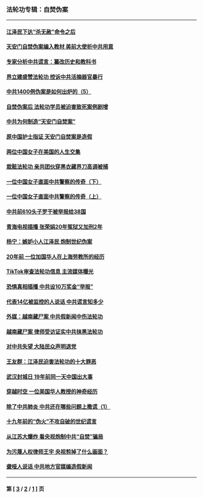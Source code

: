 ### 法轮功专辑：自焚伪案
---
#### [江泽民下达“杀无赦”命令之后](../../pages/nf5562/n13878084.md?10190430) 
#### [天安门自焚伪案编入教材 美前大使析中共用意](../../pages/nf5562/n13791932.md?10190430) 
#### [专家分析中共谎言：纂改历史和教科书](../../pages/nf5562/n13781542.md?10190430) 
#### [界立建盛赞法轮功 控诉中共活摘器官暴行](../../pages/nf5562/n13781971.md?10190430) 
#### [中共1400例伪案是如何出炉的（5）](../../pages/nf5562/n13226831.md?10190430) 
#### [自焚伪案后 法轮功学员被迫害致死案例剧增](../../pages/nf5562/n13190600.md?10190430) 
#### [中共为何制造“天安门自焚案”](../../pages/nf5562/n13183270.md?10190430) 
#### [原中国护士指证 天安门自焚案是造假](../../pages/nf5562/n13172289.md?10190430) 
#### [两位中国女子在美国的人生交集](../../pages/nf5562/n13156138.md?10190430) 
#### [栽赃法轮功 亲共团伙穿黑衣藏界刀高调被捕](../../pages/nf5562/n13073780.md?10190430) 
#### [一位中国女子直面中共警察的传奇（下）](../../pages/nf5562/n12989706.md?10190430) 
#### [一位中国女子直面中共警察的传奇（上）](../../pages/nf5562/n12985072.md?10190430) 
#### [中共前610头子罗干被举报给38国](../../pages/nf5562/n12975419.md?10190430) 
#### [青海电视插播 张荣娟20年冤狱又加刑2年](../../pages/nf5562/n12738166.md?10190430) 
#### [杨宁：嫉妒小人江泽民 炮制世纪伪案](../../pages/nf5562/n12724108.md?10190430) 
#### [20年前 一位加国华人在上海劳教所的经历](../../pages/nf5562/n12707932.md?10190430) 
#### [TikTok审查法轮功信息 主流媒体曝光](../../pages/nf5562/n12362336.md?10190430) 
#### [恐惧真相插播 中共设10万奖金“举报”](../../pages/nf5562/n12306396.md?10190430) 
#### [代表14亿被监控的人说话 中共谎言知多少](../../pages/nf5562/n12297484.md?10190430) 
#### [外媒：越南藏尸案 中共假新闻中伤法轮功](../../pages/nf5562/n12264411.md?10190430) 
#### [越南藏尸案 律师受访证实中共抹黑法轮功](../../pages/nf5562/n12261878.md?10190430) 
#### [对中共失望 大陆民众声明退党](../../pages/nf5562/n12187315.md?10190430) 
#### [王友群：江泽民迫害法轮功的十大罪恶](../../pages/nf5562/n12169074.md?10190430) 
#### [武汉封城日 19年前同一天中国出大事](../../pages/nf5562/n12150901.md?10190430) 
#### [穿越时空  一位美国华人教授的神奇经历](../../pages/nf5562/n12097460.md?10190430) 
#### [除了中共肺炎 中共还在哪些问题上撒谎（1）](../../pages/nf5562/n11955770.md?10190430) 
#### [十九年前的“伪火”不攻自破的世纪谎言](../../pages/nf5562/n11813238.md?10190430) 
#### [从江苏大爆炸 看央视炮制中共“自焚”骗局](../../pages/nf5562/n11140275.md?10190430) 
#### [为污蔑人权律师王宇 央视剪掉了什么画面？](../../pages/nf5562/n11130142.md?10190430) 
#### [聋哑人说话 中共地方官媒编造假新闻](../../pages/nf5562/n11006067.md?10190430) 

---
#### 第 [ [3](./3.md?10190430) / [2](./2.md?10190430) / [1](./1.md?10190430) ] 页
